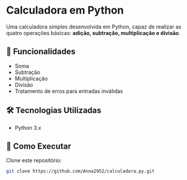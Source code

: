 # Calculadora em Python

Uma calculadora simples desenvolvida em Python, capaz de realizar as quatro operações básicas: **adição, subtração, multiplicação e divisão**.

## 🚀 Funcionalidades
- Soma
- Subtração
- Multiplicação
- Divisão
- Tratamento de erros para entradas inválidas

## 🛠️ Tecnologias Utilizadas
- Python 3.x

## 📂 Como Executar
Clone este repositório:
   ```bash
   git clone https://github.com/Anna2952/calculadora.py.git

